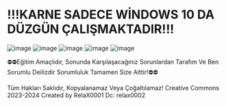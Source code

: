 # !!!KARNE SADECE WİNDOWS 10 DA DÜZGÜN ÇALIŞMAKTADIR!!!
![image](https://github.com/RelaX0001/Karne-Ve-Belge-Olusturucu/assets/149694302/a903850b-88dc-4037-b7fa-8cd115b0fde5)
![image](https://github.com/RelaX0001/Karne-Ve-Belge-Olusturucu/assets/149694302/d1f057fa-f9b9-4fb1-beab-65151f49d5f6)
![image](https://github.com/RelaX0001/Karne-Ve-Belge-Olusturucu/assets/149694302/c6b7672e-6e82-47c9-a723-c9963ba19954)
![image](https://github.com/RelaX0001/Karne-Ve-Belge-Olusturucu/assets/149694302/49918dfd-073f-420f-bf15-fd6e89995dd4)
![image](https://github.com/RelaX0001/Karne-Ve-Belge-Olusturucu/assets/149694302/388ae12f-3166-477e-b6f0-1f9630c2e894)

⛔⛔Eğitim Amaçlıdır, Sonunda Karşılaşacağınız Sorunlardan Tarafım Ve Ben Sorumlu Deilizdir Sorumluluk Tamamen Size Aittir!⛔⛔

Tüm Hakları Saklıdır, Kopyalanamaz Veya Çoğaltılamaz!
Creative Commons 2023-2024
Created by RelaX0001
Dc: relax0002




